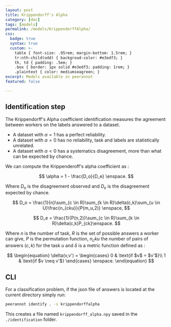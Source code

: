 ```yaml
---
layout: post
title: Krippendorff's Alpha
category: [doc]
tags: [models]
permalink: /models/KrippendorffAlpha/
css:
  badge: true
  syntax: true
  custom: >-
    table { font-size: .95rem; margin-bottom: 1.5rem; }
    tr:nth-child(odd) { backgroud-color: #e3edf3; }
    th, td { padding: .5em; }
    .box { border: 1px solid #e3edf3; padding: 1rem; }
    .plaintext { color: mediumseagreen; }
excerpt: Models available in peerannot
featured: false

---
```


## Identification step

The Krippendorff's Alpha coefficient identification measures the agreement between workers on the labels answered to a dataset.

- A dataset with $\alpha = 1$ has a perfect reliability.
- A dataset with $\alpha = 0$ has no reliability, task and labels are statistically unrelated.
- A dataset with $\alpha < 0$ has a systematics disagreement, more than what can be expected by chance.

We can compute the Krippenderoff's alpha coefficient as :

$$
  \alpha = 1 - \frac{D_o}{D_e} \enspace.
$$

Where $D_o$ is the disagreement observed and $D_e$ is the disagreement expected by chance.

$$
  D_o = \frac{1}{n}\sum_{c  \in R}\sum_{k  \in R}\delta(c,k)\sum_{u \in U}\frac{n_{cku}}{P(m_u,2)} \enspace,
$$

$$
  D_e = \frac{1}{P(n,2)}\sum_{c  \in R}\sum_{k  \in R}\delta(c,k)P_{ck}\enspace.
$$


Where $n$ is the number of task, $R$ is the set of possible answers a worker can give, $P$ is the permutation function, $n_cku$ the number of pairs of answers $(c,k)$ for the task $u$ and $\delta$ is a metric function defined as : 

$$
\begin{equation}
  \delta(v,v') = 
    \begin{cases}
      0 & \text{if $v$ = $v'$}\\
      1 & \text{if $v \neq v'$}
    \end{cases} 
\enspace.
\end{equation}
$$


## CLI

For a classification problem, if the json file of answers is located at the current directory simply run:

```bash
peerannot identify . -s krippendorffalpha
```

This creates a file named `krippendorff_alpha.npy` saved in the `./identification` folder.

